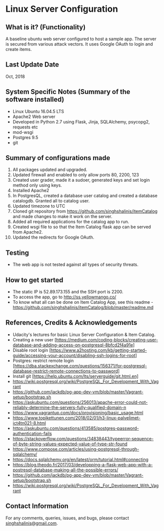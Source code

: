 Linux Server Configuration
==================================


What is it? (Functionality)
---------------------------
A baseline ubuntu web server configured to host a sample app. The server is secured from various attack vectors. It uses Google OAuth to login and create items.


Last Update Date
-----------------
Oct, 2018


System Specific Notes (Summary of the software installed)
-----------------------------------------------------------
* Linux Ubuntu 16.04.5 LTS
* Apache2 Web server
* Developed in Python 2.7 using Flask, Jinja, SQLAlchemy, psycopg2, requests etc
* mod-wsgi
* Postgres 9.5
* git


Summary of configurations made
----------------------------------
1. All packages updated and upgraded.
2. Updated firewall and enabled to only allow ports 80, 2200, 123
3. Created user grader, made it a sudoer, generated keys and set login method only using keys.
4. Installed Apache2
5. In PostgresQL, created a database user catalog and created a database catalogdb. Granted all to catalog user.
6. Updated timezone to UTC
7. Cloned git repository from https://github.com/singhshalinis/itemCatalog and made changes to make it work on the server.
8. Added all required applications for the catalog app to run.
9. Created wsgi file to so that the Item Catalog flask app can be served from Apache2.
10. Updated the redirects for Google OAuth.

Testing
----------
* The web app is not tested against all types of security threats.


How to get started
-------------------
* The static IP is 52.89.173.155 and the SSH port is 2200.
* To access the app, go to http://ss.yellowmango.co/
* To know what all can be done on Item Catalog App, see this readme - https://github.com/singhshalinis/itemCatalog/blob/master/readme.md


References, Credits & Acknowledgements
--------------------------------------
  * Udacity's lectures for basic Linux Server Configuration & Item Catalog.
  * Creating a new user [https://medium.com/coding-blocks/creating-user-database-and-adding-access-on-postgresql-8bfcd2f4a91e]
  * Disable root login [https://www.a2hosting.com/kb/getting-started-guide/accessing-your-account/disabling-ssh-logins-for-root]
  * Postgres: restrict remote login [https://dba.stackexchange.com/questions/156371/for-postgresql-database-restrict-remote-connections-to-password]
  * Install git [https://help.ubuntu.com/lts/serverguide/git.html.en]
  * https://wiki.postgresql.org/wiki/PostgreSQL_For_Development_With_Vagrant
 * https://github.com/jackdb/pg-app-dev-vm/blob/master/Vagrant-setup/bootstrap.sh
 * https://askubuntu.com/questions/256013/apache-error-could-not-reliably-determine-the-servers-fully-qualified-domain-n
 * https://www.vagrantup.com/docs/provisioning/basic_usage.html
 * https://www.topikettunen.com/2018/02/01/h3-linux-palvelimet-ict4tn021-8.html
 * https://askubuntu.com/questions/413585/postgres-password-authentication-fails
 * https://stackoverflow.com/questions/34838443/typeerror-sequence-of-byte-string-values-expected-value-of-type-str-found
 * https://www.compose.com/articles/using-postgresql-through-sqlalchemy/
 * https://docs.sqlalchemy.org/en/latest/orm/tutorial.html#connecting
 * https://blog.theodo.fr/2017/03/developping-a-flask-web-app-with-a-postresql-database-making-all-the-possible-errors/
 * https://github.com/jackdb/pg-app-dev-vm/blob/master/Vagrant-setup/bootstrap.sh
 * https://wiki.postgresql.org/wiki/PostgreSQL_For_Development_With_Vagrant

Contact Information
--------------------
For any comments, queries, issues, and bugs, please contact singhshalinis@gmail.com.
